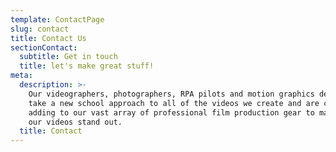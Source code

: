 ```yaml
---
template: ContactPage
slug: contact
title: Contact Us
sectionContact:
  subtitle: Get in touch
  title: let's make great stuff!
meta:
  description: >-
    Our videographers, photographers, RPA pilots and motion graphics designers
    take a new school approach to all of the videos we create and are constantly
    adding to our vast array of professional film production gear to make all of
    our videos stand out.
  title: Contact
---
```


